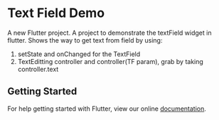 # Text Field Demo

A new Flutter project. A project to demonstrate the textField widget in flutter. Shows the way to get text from field by using:
1. setState and onChanged for the TextField
2. TextEditting controller and controller(TF param), grab by taking controller.text

## Getting Started

For help getting started with Flutter, view our online
[documentation](https://flutter.io/).
